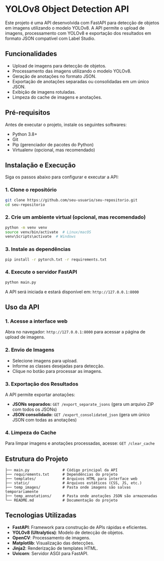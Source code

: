 # YOLOv8 Object Detection API

Este projeto é uma API desenvolvida com FastAPI para detecção de objetos em imagens utilizando o modelo YOLOv8. A API permite o upload de imagens, processamento com YOLOv8 e exportação dos resultados em formato JSON compatível com Label Studio.

## Funcionalidades

- Upload de imagens para detecção de objetos.
- Processamento das imagens utilizando o modelo YOLOv8.
- Geração de anotações no formato JSON.
- Exportação de anotações separadas ou consolidadas em um único JSON.
- Exibição de imagens rotuladas.
- Limpeza do cache de imagens e anotações.

## Pré-requisitos

Antes de executar o projeto, instale os seguintes softwares:

- Python 3.8+
- Git
- Pip (gerenciador de pacotes do Python)
- Virtualenv (opcional, mas recomendado)

## Instalação e Execução

Siga os passos abaixo para configurar e executar a API:

### 1. Clone o repositório
```bash
git clone https://github.com/seu-usuario/seu-repositorio.git
cd seu-repositorio
```

### 2. Crie um ambiente virtual (opcional, mas recomendado)
```bash
python -m venv venv
source venv/bin/activate  # Linux/macOS
venv\Scripts\activate  # Windows
```

### 3. Instale as dependências
```bash
pip install -r pytorch.txt -r requirements.txt
```

### 4. Execute o servidor FastAPI
```bash
python main.py
```

A API será iniciada e estará disponível em: `http://127.0.0.1:8000`

## Uso da API

### 1. Acesse a interface web
Abra no navegador: `http://127.0.0.1:8000` para acessar a página de upload de imagens.

### 2. Envio de Imagens
- Selecione imagens para upload.
- Informe as classes desejadas para detecção.
- Clique no botão para processar as imagens.

### 3. Exportação dos Resultados
A API permite exportar anotações:
- **JSONs separados:** `GET /export_separate_jsons` (gera um arquivo ZIP com todos os JSONs)
- **JSON consolidado:** `GET /export_consolidated_json` (gera um único JSON com todas as anotações)

### 4. Limpeza do Cache
Para limpar imagens e anotações processadas, acesse: `GET /clear_cache`

## Estrutura do Projeto
```
├── main.py               # Código principal da API
├── requirements.txt      # Dependências do projeto
├── templates/            # Arquivos HTML para interface web
├── static/               # Arquivos estáticos (CSS, JS, etc.)
├── temp_images/          # Pasta onde imagens são salvas temporariamente
├── temp_annotations/     # Pasta onde anotações JSON são armazenadas
└── README.md             # Documentação do projeto
```

## Tecnologias Utilizadas

- **FastAPI**: Framework para construção de APIs rápidas e eficientes.
- **YOLOv8 (Ultralytics)**: Modelo de detecção de objetos.
- **OpenCV**: Processamento de imagens.
- **Matplotlib**: Visualização das detecções.
- **Jinja2**: Renderização de templates HTML.
- **Uvicorn**: Servidor ASGI para FastAPI.

